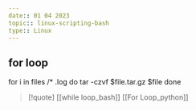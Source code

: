 ```yaml
---
date:: 01 04 2023
topic:: linux-scripting-bash 
type:: Linux
---
```

## for loop
for i in files /* .log
do
	tar -czvf $file.tar.gz $file
done
>[!quote] [[while loop_bash]] [[For Loop_python]]